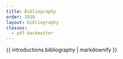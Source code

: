 ```yaml
---
title: Bibliography
order: 2030
layout: bibliography
classes: 
  - pdf-backmatter
---
```


<div class="section-landing-page__text pdf-add-bottom-margin">

{{ introductions.bibliography | markdownify }}

</div>